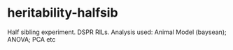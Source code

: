 # heritability-halfsib
Half sibling experiment. DSPR RILs. Analysis used: Animal Model (baysean); ANOVA; PCA etc 
